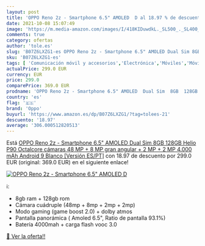 ```yaml
---
layout: post
title: 'OPPO Reno 2z - Smartphone 6.5" AMOLED  D al 18.97 % de descuento'
date: 2021-10-08 15:07:49
image: 'https://m.media-amazon.com/images/I/418KIDuwdkL._SL500_._SL400_.jpg'
comments: true
category: ofertas
author: 'tole.es'
slug: 'B07Z6LXZG1-es OPPO Reno 2z - Smartphone 6.5" AMOLED Dual Sim 8GB 128GB...'
sku: 'B07Z6LXZG1-es'
tags: [ 'Comunicación móvil y accesorios','Electrónica','Móviles','Móviles y smartphones libres','android','oppo', ]
actualPrice: 299.0 EUR
currency: EUR
price: 299.0
comparePrice: 369.0 EUR
prodname: 'OPPO Reno 2z - Smartphone 6.5" AMOLED  Dual Sim  8GB  128GB  Helio P90 Octalcore  cámaras 48 MP + 8 MP  gran angular  + 2 MP + 2 MP  4.000 mAh  Android 9  Blanco [Versión ES/PT]'
country: 'es'
flag: '🇪🇸'
brand: 'Oppo'
buyurl: 'https://www.amazon.es/dp/B07Z6LXZG1/?tag=tolees-21'
descuento: '18.97'
average: '306.000512820513'
---
```


Está [OPPO Reno 2z - Smartphone 6.5" AMOLED  Dual Sim  8GB  128GB  Helio P90 Octalcore  cámaras 48 MP + 8 MP  gran angular  + 2 MP + 2 MP  4.000 mAh  Android 9  Blanco [Versión ES/PT]](https://www.amazon.es/dp/B07Z6LXZG1/?tag=tolees-21) con 18.97 de descuento por 299.0 EUR (original: 369.0 EUR) en el siguiente enlace!

[![OPPO Reno 2z - Smartphone 6.5" AMOLED  D](https://m.media-amazon.com/images/I/418KIDuwdkL._SL500_._SL400_.jpg)](https://www.amazon.es/dp/B07Z6LXZG1/?tag=tolees-21)

ℹ️:

- 8gb ram + 128gb rom
- Cámara cuádruple (48mp + 8mp + 2mp + 2mp)
- Modo gaming (game boost 2.0) + dolby atmos
- Pantalla panorámica ( Amoled 6.5", Ratio de pantalla 93.1%)
- Batería 4000mah + carga flash vooc 3.0

[🛒 Ver la oferta!!](https://www.amazon.es/dp/B07Z6LXZG1/?tag=tolees-21)
